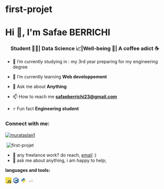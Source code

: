 # first-projet
<h1>Hi 👋, I'm Safae BERRICHI </h1>
<h3 align="center">Student  🧑‍💻| Data Science 📈|Well-being 🚀| A coffee adict  ☕ </h3>

- 🔭 I’m currently studying in  : my 3rd year preparing for my engineering degree 
- 🌱 I’m currently learning **Web developpement** 

- 💬 Ask me about **Anything**

- 📫 How to reach me **safaeberrichi23@gmail.com**

- ⚡ Fun fact **Engineering student**

<h3 align="left">Connect with me:</h3>
<p align="left">
<a href="https://www.linkedin.com/in/safae-berrichi-715734176/" target="blank"><img align="center" src="https://cdn.jsdelivr.net/npm/simple-icons@3.0.1/icons/linkedin.svg" alt="murataslan1" height="30" width="40" /></a>
<p>&nbsp;<img align="center" src="https://github-readme-stats.vercel.app/api?username=first_projet&show_icons=true&locale=en" alt="first-projet" /></p>

- 💼 any freelance work? do reach, [email](mailto:safaeberrichi23@gmail.com) :)
- 💬 ask me about anything, i am happy to help;

**languages and tools:**  

<code><img height="20" src="https://raw.githubusercontent.com/github/explore/80688e429a7d4ef2fca1e82350fe8e3517d3494d/topics/javascript/javascript.png"></code>
<code><img height="20" src="https://raw.githubusercontent.com/github/explore/80688e429a7d4ef2fca1e82350fe8e3517d3494d/topics/cpp/cpp.png"></code>
<code><img height="20" src="https://raw.githubusercontent.com/github/explore/80688e429a7d4ef2fca1e82350fe8e3517d3494d/topics/python/python.png"></code>
<code><img height="20" src="https://raw.githubusercontent.com/github/explore/80688e429a7d4ef2fca1e82350fe8e3517d3494d/topics/mysql/mysql.png"></code>
